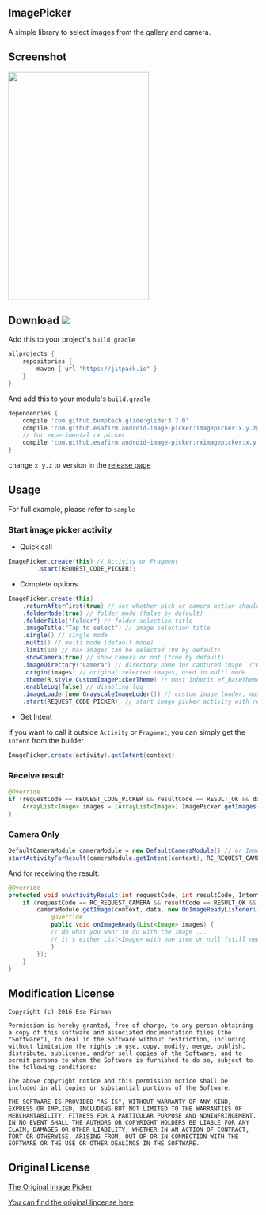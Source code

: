 ## ImagePicker
A simple library to select images from the gallery and camera.

## Screenshot

<img src="https://raw.githubusercontent.com/esafirm/android-image-picker/master/art/ss.gif" height="460" width="284"/>

## Download [![](https://jitpack.io/v/esafirm/android-image-picker.svg)](https://jitpack.io/#esafirm/android-image-picker)

Add this to your project's `build.gradle`

```groovy
allprojects {
    repositories {
        maven { url "https://jitpack.io" }
    }
}
```

And add this to your module's `build.gradle` 

```groovy
dependencies {
	compile 'com.github.bumptech.glide:glide:3.7.0'
	compile 'com.github.esafirm.android-image-picker:imagepicker:x.y.z@aar'
	// for experimental rx picker
	compile 'com.github.esafirm.android-image-picker:rximagepicker:x.y.z@aar'
}
```

change `x.y.z` to version in the [release page](https://github.com/esafirm/android-image-picker/releases)

## Usage

For full example, please refer to `sample`

### Start image picker activity
- Quick call

```java
ImagePicker.create(this) // Activity or Fragment
	    .start(REQUEST_CODE_PICKER);
``` 
- Complete options

```java
ImagePicker.create(this)
	.returnAfterFirst(true) // set whether pick or camera action should return immediate result or not. For pick image only work on single mode
	.folderMode(true) // folder mode (false by default)
	.folderTitle("Folder") // folder selection title
	.imageTitle("Tap to select") // image selection title
	.single() // single mode
	.multi() // multi mode (default mode)
	.limit(10) // max images can be selected (99 by default)
	.showCamera(true) // show camera or not (true by default)
	.imageDirectory("Camera") // directory name for captured image  ("Camera" folder by default)
	.origin(images) // original selected images, used in multi mode
	.theme(R.style.CustomImagePickerTheme) // must inherit ef_BaseTheme. please refer to sample
	.enableLog(false) // disabling log
	.imageLoader(new GrayscaleImageLoder()) // custom image loader, must be serializeable
	.start(REQUEST_CODE_PICKER); // start image picker activity with request code
```                

- Get Intent

If you want to call it outside `Activity` or `Fragment`, you can simply get the `Intent` from the builder

```java
ImagePicker.create(activity).getIntent(context)

```

       
### Receive result


```java
@Override
if (requestCode == REQUEST_CODE_PICKER && resultCode == RESULT_OK && data != null) {
    ArrayList<Image> images = (ArrayList<Image>) ImagePicker.getImages(data);
}
```


### Camera Only

```java
DefaultCameraModule cameraModule = new DefaultCameraModule() // or ImmediateCameraModule 
startActivityForResult(cameraModule.getIntent(context), RC_REQUEST_CAMERA);  
```

And for receiving the result:

```java
@Override
protected void onActivityResult(int requestCode, int resultCode, Intent data) {
    if (requestCode == RC_REQUEST_CAMERA && resultCode == RESULT_OK && data != null) {
        cameraModule.getImage(context, data, new OnImageReadyListener() {
            @Override
            public void onImageReady(List<Image> images) {
	    	// do what you want to do with the image ...
	    	// it's either List<Image> with one item or null (still need improvement)
            }
        });
    }
}
```


## Modification License

```
Copyright (c) 2016 Esa Firman

Permission is hereby granted, free of charge, to any person obtaining a copy of this software and associated documentation files (the "Software"), to deal in the Software without restriction, including without limitation the rights to use, copy, modify, merge, publish, distribute, sublicense, and/or sell copies of the Software, and to permit persons to whom the Software is furnished to do so, subject to the following conditions:

The above copyright notice and this permission notice shall be included in all copies or substantial portions of the Software.

THE SOFTWARE IS PROVIDED "AS IS", WITHOUT WARRANTY OF ANY KIND, EXPRESS OR IMPLIED, INCLUDING BUT NOT LIMITED TO THE WARRANTIES OF MERCHANTABILITY, FITNESS FOR A PARTICULAR PURPOSE AND NONINFRINGEMENT. IN NO EVENT SHALL THE AUTHORS OR COPYRIGHT HOLDERS BE LIABLE FOR ANY CLAIM, DAMAGES OR OTHER LIABILITY, WHETHER IN AN ACTION OF CONTRACT, TORT OR OTHERWISE, ARISING FROM, OUT OF OR IN CONNECTION WITH THE SOFTWARE OR THE USE OR OTHER DEALINGS IN THE SOFTWARE.
```

## Original License

[The Original Image Picker](https://github.com/nguyenhoanglam/ImagePicker)

[You can find the original lincense here ](https://raw.githubusercontent.com/esafirm/ImagePicker/master/ORIGINAL_LICENSE) 


